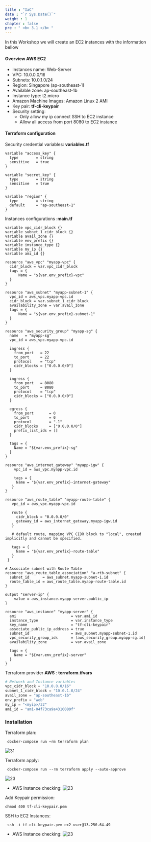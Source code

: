 ```yaml
---
title : "IaC"
date : "`r Sys.Date()`"
weight : 1
chapter : false
pre : " <b> 3.1 </b> "
---
```


In this Workshop we will create an EC2 instances with the information bellow
#### Overview AWS EC2
-   Instances name: Web-Server
-   VPC: 10.0.0.0/16
-   Subnets: 10.0.1.0/24
-   Region: Singapore (ap-southeast-1)
-   Available zone: ap-southeast-1b
-   Instance type: t2.micro
-   Amazon Machine Images: Amazon Linux 2 AMI
-   Key pair: **tf-cli-keypair**
-   Security setting: 
    -   Only allow my ip connect SSH to EC2 instance
    -   Allow all access from port 8080 to EC2 instance

#### Terraform configuration

Security credential variables:  **variables.tf**

```dockercompose
variable "access_key" {
  type        = string
  sensitive   = true
}

variable "secret_key" {
  type        = string
  sensitive   = true
}

variable "region" {
  type        = string
  default     = "ap-southeast-1"
}
```
Instances configurations :**main.tf**

```main
variable vpc_cidr_block {}
variable subnet_1_cidr_block {}
variable avail_zone {}
variable env_prefix {}
variable instance_type {}
variable my_ip {}
variable ami_id {}

resource "aws_vpc" "myapp-vpc" {
  cidr_block = var.vpc_cidr_block
  tags = {
      Name = "${var.env_prefix}-vpc"
  }
}

resource "aws_subnet" "myapp-subnet-1" {
  vpc_id = aws_vpc.myapp-vpc.id
  cidr_block = var.subnet_1_cidr_block
  availability_zone = var.avail_zone
  tags = {
      Name = "${var.env_prefix}-subnet-1"
  }
}

resource "aws_security_group" "myapp-sg" {
  name   = "myapp-sg"
  vpc_id = aws_vpc.myapp-vpc.id

  ingress {
    from_port   = 22
    to_port     = 22
    protocol    = "tcp"
    cidr_blocks = ["0.0.0.0/0"]
  }

  ingress {
    from_port   = 8080
    to_port     = 8080
    protocol    = "tcp"
    cidr_blocks = ["0.0.0.0/0"]
  }

  egress {
    from_port       = 0
    to_port         = 0
    protocol        = "-1"
    cidr_blocks     = ["0.0.0.0/0"]
    prefix_list_ids = []
  }

  tags = {
    Name = "${var.env_prefix}-sg"
  }
}

resource "aws_internet_gateway" "myapp-igw" {
	vpc_id = aws_vpc.myapp-vpc.id
    
    tags = {
     Name = "${var.env_prefix}-internet-gateway"
   }
}

resource "aws_route_table" "myapp-route-table" {
   vpc_id = aws_vpc.myapp-vpc.id

   route {
     cidr_block = "0.0.0.0/0"
     gateway_id = aws_internet_gateway.myapp-igw.id
   }

   # default route, mapping VPC CIDR block to "local", created implicitly and cannot be specified.

   tags = {
     Name = "${var.env_prefix}-route-table"
   }
 }

# Associate subnet with Route Table
resource "aws_route_table_association" "a-rtb-subnet" {
  subnet_id      = aws_subnet.myapp-subnet-1.id
  route_table_id = aws_route_table.myapp-route-table.id
}

output "server-ip" {
    value = aws_instance.myapp-server.public_ip
}

resource "aws_instance" "myapp-server" {
  ami                         = var.ami_id
  instance_type               = var.instance_type
  key_name                    = "tf-cli-keypair"
  associate_public_ip_address = true
  subnet_id                   = aws_subnet.myapp-subnet-1.id
  vpc_security_group_ids      = [aws_security_group.myapp-sg.id]
  availability_zone			  = var.avail_zone

  tags = {
    Name = "${var.env_prefix}-server"
  }
}

```
Terraform provider **AWS** :  **terraform.tfvars**

```tfvars
# Network and Instance variables
vpc_cidr_block = "10.0.0.0/16"
subnet_1_cidr_block = "10.0.1.0/24"
avail_zone = "ap-southeast-1b"
env_prefix = "web"
my_ip = "<myip>/32"
ami_id = "ami-04f73ca9a4310089f"
```
   
### Installation
Terraform plan: 
```dockercompose
 docker-compose run –rm terraform plan
```
![31](/thedevops/images/3-config/3.1-ec2/1.png)

Terraform apply: 
```dockercompose
 docker-compose run --rm terraform apply --auto-approve
```
![23](/thedevops/images/3-config/3.1-ec2/2.png)

-   AWS Instance checking:
![23](/thedevops/images/3-config/3.1-ec2/4.png?featherlight=false&width=90pc)

Add Keypair permission:
```dockercompose
chmod 400 tf-cli-keypair.pem 
```
SSH to EC2 Instances:

```dockercompose
 ssh -i tf-cli-keypair.pem ec2-user@13.250.64.49
```
-   AWS Instance checking:
![23](/thedevops/images/3-config/3.1-ec2/3.png?featherlight=false&width=90pc)